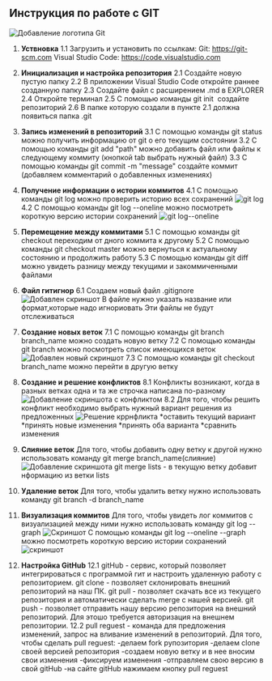 ## Инструкция по работе с GIT 
![Добавление логотипа Git](logo.png)
1. **Уствновка**
    1.1 Загрузить и установить по ссылкам:
Git: https://git-scm.com
 Visual Studio Code: https://code.visualstudio.com
 
 2. **Инициализация и настройка репозитория**
 2.1 Создайте новую пустую папку
 2.2 В приложении Visual Studio Code откройте раннее созданную папку 
 2.3 Создайте файл с расширением .md в EXPLORER 
 2.4 Откройте терминал
 2.5 С помощью команды git init  создайте репозиторий 
 2.6 В папке которую создали в пункте 2.1 должна появиться папка .git 
 3. **Запись изменений в репозиторий**
 3.1 С помощью команды git status можно получить информацию от git о его текущим состоянии 
 3.2 С помощью команды git add "path" можно добавить файл или файлы к следующему коммиту (кнопкой tab выбрать нужный файл)
 3.3 С помощью команды git commit -m "message" создайте коммит (добавляем комментарий о добавленных изменениях)
4. **Получение информации о истории коммитов** 
4.1 С помощью команды git log можно проверить историю всех сохранений
![git log](gitlog.png)
4.2 С помощью команды git log --oneline можно посмотреть короткую версию истории сохранений
![git log--oneline](gitlogoneline.png)
5. **Перемещение между коммитами**
5.1 C помощью команды git checkout переходим от дного коммита к другому
5.2 С помощью команды git checkout master можно вернуться к актуальному состоянию и продолжить работу
5.3 С помощью команды git diff можно увидеть разницу между текущими и закоммиченными файлами

6. **Файл гитигнор**
6.1 Создаем новый файл .gitignore 
![Добавлен скриншот](gitignore.png)
В файле нужно указать название или формат,которые надо игнориовать 
Эти файлы не будут отслеживаться





7. **Создание новых веток**
7.1 С помощью команды git branch branch_name можно создать новую ветку 
7.2 С помощью команды git branch можно посмотреть список имеющихся веток 
![Добавлен новый скриншот](gitbranch.png) 
7.3 С помощью команды git checkout branch_name можно перейти в другую ветку
8. **Создание и решение конфликтов**
8.1 Конфликты возникают, когда в разных ветках одна и та же строчка написана по-разному
![Добавление скриншота с конфликтом](conflict.png)
8.2 Для того, чтобы решить конфликт необходимо выбрать нужный вариант решения из предложенных
![Решение кррнфликта](resolve.png)
*оставить текущий вариант
*принять новые изменения
*принять оба варианта
*сравнить изменения

























9. **Слияние веток**
Для того, чтобы добавить одну ветку к другой нужно использовать команду git merge branch_name(слияние)
![Добавление скриншота](merge.png)
git merge lists - в текущую ветку добавит нформацию из ветки lists

10. **Удаление веток**
Для того, чтобы удалить ветку нужно использовать команду git branch -d branch_name 

11. **Визуализация коммитов**
Для того, чтобы увидеть лог коммитов с визуализацией между ними нужно использовать команду git log -- graph
![Скриншот](graph.png)
С помощью команды git log --oneline --graph можно посмотреть короткую версию истории сохранений
![скриншот](graphoneline.png)
12. **Настройка GitHub**
12.1 gitHub - сервис, который позволяет интегрироваться с программой гит и настроить удаленную работу с репозиторием.
git clone - позволяет склонировать внешний репозиторий на наш ПК.
git pull -  позволяет скачать все из текущего репозитория и автоматически сделать merge с нашей версией.
git push - позволяет отправить нашу версию репозитория на внешний репозиторий. Для этошо требуется авторизация на внешнем репозитории.
12.2 pull reguest -
команда для предложения изменений,
запрос на вливание изменений в репозиторий.
Для того, чтобы сделать pull reguest:
-делаем fork рупозитория 
-делаем clone своей версией репозитория 
-создаем новую ветку и в нее вносим свои изменения 
-фиксируем изменения 
-отправляем свою версию в свой gitHub 
-на сайте gitHub нажимаем кнопку pull reguest